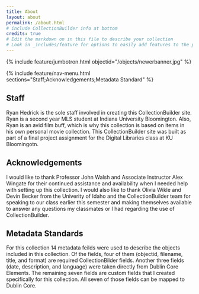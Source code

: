 ```yaml
---
title: About
layout: about
permalink: /about.html
# include CollectionBuilder info at bottom
credits: true
# Edit the markdown on in this file to describe your collection
# Look in _includes/feature for options to easily add features to the page
---
```


{% include feature/jumbotron.html objectid="/objects/newerbanner.jpg" %}

{% include feature/nav-menu.html sections="Staff;Acknowledgements;Metadata Standard" %}

## Staff

Ryan Hedrick is the sole staff involved in creating this CollectionBuilder site. Ryan is a second year MLS student at Indiana University Bloomington. Also, Ryan is an avid film buff, which is why this collection is based on items in his own personal movie collection. This CollectionBuilder site was built as part of a final project assignment for the Digital Libraries class at KU Bloomingotn.

## Acknowledgements

I would like to thank Professor John Walsh and Associate Instructor Alex Wingate for their continued assistance and availability when I needed help with setting up this collection. I would also like to thank Olivia Wikle and Devin Becker from the Univerity of Idaho and the CollectionBuilder team for speaking to our class earlier this semester and making themselves available to answer any questions my classmates or I had regarding the use of CollectionBuilder.

## Metadata Standards

For this collection 14 metadata feilds were used to describe the objects included in this collection. Of the fields, four of them (objectid, filename, title, and format) are required CollectionBilder fields. Another three fields (date, description, and language) were taken directly from Dublin Core Elements. The remaining seven fields are custom fields that I created specifically for this collection. All seven of those fields can be mapped to Dublin Core.